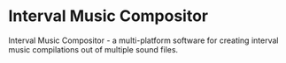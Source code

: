 Interval Music Compositor
=========================

Interval Music Compositor - a multi-platform software for creating interval music compilations out of multiple sound files.
